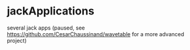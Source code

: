 # jackApplications
several jack apps
(paused, see https://github.com/CesarChaussinand/wavetable for a more advanced project)
